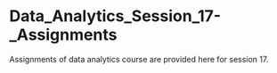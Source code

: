 # Data_Analytics_Session_17-_Assignments
 Assignments of data analytics course are provided here for session 17.
